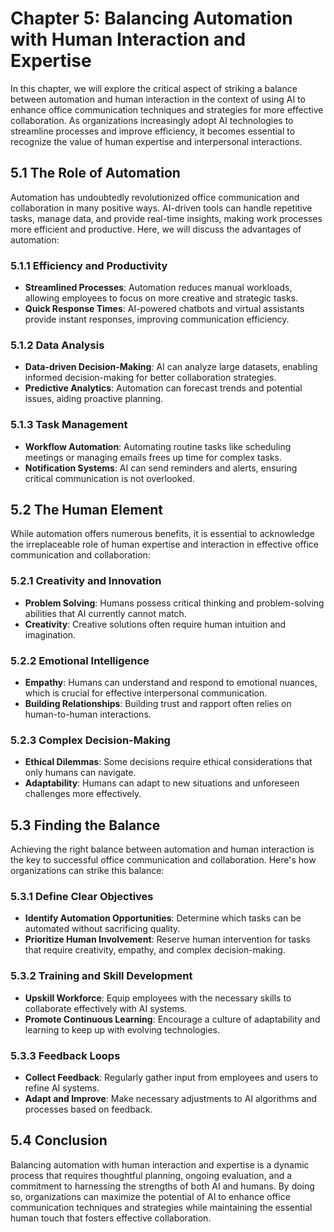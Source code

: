 Chapter 5: Balancing Automation with Human Interaction and Expertise
====================================================================

In this chapter, we will explore the critical aspect of striking a balance between automation and human interaction in the context of using AI to enhance office communication techniques and strategies for more effective collaboration. As organizations increasingly adopt AI technologies to streamline processes and improve efficiency, it becomes essential to recognize the value of human expertise and interpersonal interactions.

5.1 The Role of Automation
--------------------------

Automation has undoubtedly revolutionized office communication and collaboration in many positive ways. AI-driven tools can handle repetitive tasks, manage data, and provide real-time insights, making work processes more efficient and productive. Here, we will discuss the advantages of automation:

### 5.1.1 Efficiency and Productivity

* **Streamlined Processes**: Automation reduces manual workloads, allowing employees to focus on more creative and strategic tasks.
* **Quick Response Times**: AI-powered chatbots and virtual assistants provide instant responses, improving communication efficiency.

### 5.1.2 Data Analysis

* **Data-driven Decision-Making**: AI can analyze large datasets, enabling informed decision-making for better collaboration strategies.
* **Predictive Analytics**: Automation can forecast trends and potential issues, aiding proactive planning.

### 5.1.3 Task Management

* **Workflow Automation**: Automating routine tasks like scheduling meetings or managing emails frees up time for complex tasks.
* **Notification Systems**: AI can send reminders and alerts, ensuring critical communication is not overlooked.

5.2 The Human Element
---------------------

While automation offers numerous benefits, it is essential to acknowledge the irreplaceable role of human expertise and interaction in effective office communication and collaboration:

### 5.2.1 Creativity and Innovation

* **Problem Solving**: Humans possess critical thinking and problem-solving abilities that AI currently cannot match.
* **Creativity**: Creative solutions often require human intuition and imagination.

### 5.2.2 Emotional Intelligence

* **Empathy**: Humans can understand and respond to emotional nuances, which is crucial for effective interpersonal communication.
* **Building Relationships**: Building trust and rapport often relies on human-to-human interactions.

### 5.2.3 Complex Decision-Making

* **Ethical Dilemmas**: Some decisions require ethical considerations that only humans can navigate.
* **Adaptability**: Humans can adapt to new situations and unforeseen challenges more effectively.

5.3 Finding the Balance
-----------------------

Achieving the right balance between automation and human interaction is the key to successful office communication and collaboration. Here's how organizations can strike this balance:

### 5.3.1 Define Clear Objectives

* **Identify Automation Opportunities**: Determine which tasks can be automated without sacrificing quality.
* **Prioritize Human Involvement**: Reserve human intervention for tasks that require creativity, empathy, and complex decision-making.

### 5.3.2 Training and Skill Development

* **Upskill Workforce**: Equip employees with the necessary skills to collaborate effectively with AI systems.
* **Promote Continuous Learning**: Encourage a culture of adaptability and learning to keep up with evolving technologies.

### 5.3.3 Feedback Loops

* **Collect Feedback**: Regularly gather input from employees and users to refine AI systems.
* **Adapt and Improve**: Make necessary adjustments to AI algorithms and processes based on feedback.

5.4 Conclusion
--------------

Balancing automation with human interaction and expertise is a dynamic process that requires thoughtful planning, ongoing evaluation, and a commitment to harnessing the strengths of both AI and humans. By doing so, organizations can maximize the potential of AI to enhance office communication techniques and strategies while maintaining the essential human touch that fosters effective collaboration.
